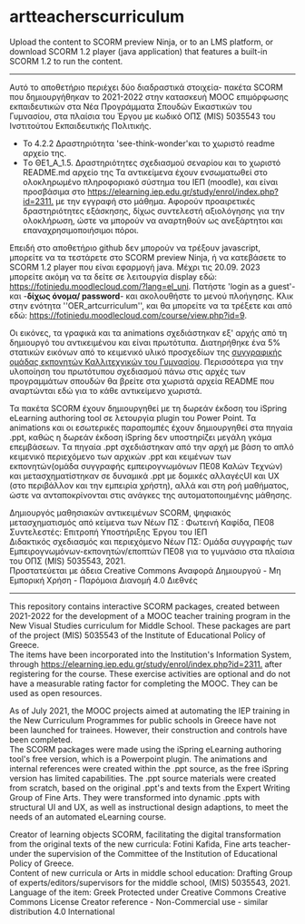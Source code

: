# artteacherscurriculum

Upload the content to SCORM preview Ninja, or to an LMS platform, or download SCORM 1.2 player (java application) that features a built-in SCORM 1.2 to run the content.
***

Aυτό το αποθετήριο περιέχει δύο διαδραστικά στοιχεία- πακέτα SCORM που δημιουργήθηκαν το 2021-2022 στην κατασκευή MOOC επιμόρφωσης εκπαιδευτικών στα Νέα Προγράμματα Σπουδών Εικαστικών του Γυμνασίου, στα πλαίσια του Έργου με κωδικό ΟΠΣ (MIS) 5035543 του Ινστιτούτου Εκπαιδευτικής Πολιτικής.   
+ Το 4.2.2 Δραστηριότητα 'see-think-wonder'και το χωριστό readme αρχείο της.
+ Tο ΘΕ1_Α_1.5. Δραστηριότητες σχεδιασμού σεναρίου και το χωριστό README.md αρχείο της
Τα αντικείμενα έχουν ενσωματωθεί στο ολοκληρωμένο πληροφοριακό σύστημα του ΙΕΠ (moodle), και είναι προσβάσιμα στο <https://elearning.iep.edu.gr/study/enrol/index.php?id=2311.> με την εγγραφή στο μάθημα. Αφορούν προαιρετικές δραστηριότητες εξάσκησης, δίχως  συντελεστή αξιολόγησης για την ολοκλήρωση, ώστε να μπορούν να αναρτηθούν ως ανεξάρτητοι και επαναχρησιμοποιήσιμοι πόροι.

Επειδή στο αποθετήριο github δεν μπορούν να τρέξουν javascript, μπορείτε να τα τεστάρετε στο SCORM preview Ninja, ή να κατεβάσετε το  SCORM 1.2 player που είναι εφαρμογή java. Μέχρι τις 20.09. 2023 μπορείτε ακόμη να τα  δείτε σε λειτουργία display εδώ: <https://fotiniedu.moodlecloud.com/?lang=el_uni>. Πατήστε 'login as a guest'-και -**δίχως όνομα/ password**- και ακολουθήστε το μενού πλοήγησης. Κλικ στην ενότητα ''OER_artcurriculum'', και θα μπορείτε να τα τρέξετε και από εδώ: <https://fotiniedu.moodlecloud.com/course/view.php?id=9>. 
  
Οι εικόνες, τα γραφικά και τα animations σχεδιάστηκαν εξ' αρχής από τη δημιουργό του αντικειμένου και είναι πρωτότυπα. Διατηρήθηκε ένα 5% στατικών εικόνων από το κειμενικό υλικό προσχεδίων της [συγγραφικής ομάδας εκπονητών Καλλιτεχνικών του Γυμνασίου](http://iep.edu.gr/el/nea-ps-provoli). Περισσότερα για την υλοποίηση του πρωτότυπου σχεδιασμού πάνω στις αρχές των προγραμμάτων σπουδών θα βρείτε στα χωριστά αρχεία README που αναρτώνται εδώ για το κάθε αντικείμενο χωριστά.

Τα πακέτα SCORM έχουν δημιουργηθεί με τη δωρεάν έκδοση του iSpring eLearning authoring tool σε λετουργία plugin του Power Point. Τα animations και οι εσωτερικές παραπομπές έχουν δημιουργηθεί στα πηγαία .ppt, καθώς η δωρεάν έκδοση iSpring δεν υποστηρίζει μεγάλη γκάμα επεμβάσεων. Tα πηγαία .ppt σχεδιάστηκαν από την αρχή με βάση το απλό κειμενικό περιεχόμενο των αρχικών .ppt και κειμένων των εκπονητών(ομάδα συγγραφής εμπειρογνωμόνων ΠΕ08 Καλών Τεχνών) και μετασχηματίστηκαν σε δυναμικά .ppt με δομικές αλλαγέςUI και UX (στο περιβάλλον και την εμπειρία χρήστη), αλλά και στη ροή μαθήματος, ώστε να ανταποκρίνονται στις ανάγκες της αυτοματοποιημένης μάθησης.    


Δημιουργός μαθησιακών αντικειμένων SCORM, ψηφιακός μετασχηματισμός από κείμενα των Νέων ΠΣ : Φωτεινή Καφίδα, ΠΕ08  
Συντελεστές: Επιτροπή Υποστήριξης Έργου του ΙΕΠ  
Διδακτικός σχεδιασμός και περιεχόμενο Νέων ΠΣ: Ομάδα συγγραφής των Εμπειρογνωμόνων-εκπονητών/εποπτών ΠΕ08 για το γυμνάσιο στα πλαίσια του ΟΠΣ (MIS) 5035543, 2021.  
Προστατεύεται με άδεια Creative Commons Αναφορά Δημιουργού - Μη Εμπορική Χρήση - Παρόμοια Διανομή 4.0 Διεθνές

____

This repository contains interactive  SCORM packages, created between  2021-2022 for the development  of a MOOC teacher training program in the New Visual Studies curriculum for Middle School. These packages are part of the project (MIS) 5035543 of the Institute of Educational Policy of Greece.   
The items have been incorporated into the  Institution's Information System, through  <https://elearning.iep.edu.gr/study/enrol/index.php?id=2311.> after registering for the course.  These exercise activities are optional and do not have a measurable rating factor for completing the MOOC. They can be used as open resources.  


As of July 2021, the MOOC projects aimed at automating the IEP training in the New Curriculum Programmes for public schools in Greece have not been launched for trainees. However, their construction and controls have been completed.  
The SCORM packages were made using the iSpring eLearning authoring tool's free version, which is a Powerpoint plugin. The animations and internal references were created within the .ppt source, as the free iSpring version has limited capabilities. The .ppt source materials were created from scratch, based on the original .ppt's and texts from the Expert Writing Group of Fine Arts. They were transformed into dynamic .ppts with structural UI and UX, as well as instructional design adaptions, to meet the needs of an automated eLearning course.   


Creator of learning objects SCORM, facilitating the digital transformation from the original texts of the new curricula: Fotini Kafida, Fine arts teacher-
under the supervision of the Committee of the Institution of Educational Policy of Greece.  
Content of new curricula or Arts in middle school education: Drafting Group of experts/editors/supervisors for the middle school, (MIS) 5035543, 2021.
Language of the item: Greek
Protected under Creative Commons Creative Commons License Creator reference - Non-Commercial use - similar distribution 4.0 International  




